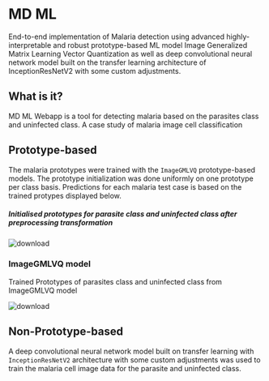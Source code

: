 # MD ML
End-to-end implementation of Malaria detection using advanced highly-interpretable and robust prototype-based ML model Image Generalized Matrix Learning Vector Quantization as well as deep convolutional neural network model built on the transfer learning architecture of InceptionResNetV2 with some custom adjustments.

## What is it?
MD ML Webapp is a tool for detecting malaria based on the parasites class and uninfected class. A case study of malaria image cell classification



## Prototype-based 

The malaria prototypes were trained with the ```ImageGMLVQ``` prototype-based models. The prototype initialization was done uniformly on one prototype per class basis. Predictions for each malaria test case is based on the trained protypes displayed below.


##### Initialised prototypes for  parasite class and uninfected class after preprocessing transformation

![download](https://user-images.githubusercontent.com/82911284/175720641-109baf6d-653f-435d-8498-bde91a36ab7a.png)


### ImageGMLVQ model
Trained  Prototypes of parasites class and uninfected class from ImageGMLVQ model

![download](https://user-images.githubusercontent.com/82911284/175665381-fb6b1c5a-146b-4e6e-a647-a006e15dff00.png)


## Non-Prototype-based

A deep convolutional neural network model built on transfer learning with ```InceptionResNetV2``` architecture with some custom adjustments was used to train the malaria cell image data for the parasite and uninfected class.




